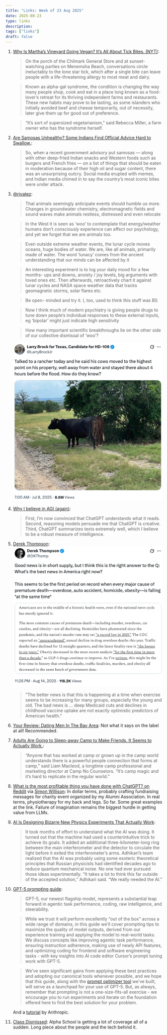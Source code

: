 ```yaml
---
title: "Links: Week of 23 Aug 2025"
date: 2025-08-23
type: links
description: 
tags: ["links"]
draft: false
---
```


1. [Why Is Martha’s Vineyard Going Vegan? It’s All About Tick Bites. (NYT)](https://www.nytimes.com/2025/08/12/dining/marthas-vineyard-alpha-gal-tick-bites.html?smid=nytcore-ios-share): 
    > On the porch of the Chilmark General Store and at sunset-watching parties on Menemsha Beach, conversations circle ineluctably to the lone star tick, which after a single bite can leave people with a life-threatening allergy to most meat and dairy.

    > Known as alpha-gal syndrome, the condition is changing the way many people shop, cook and eat in a place long known as a food-lover’s retreat for its thriving independent farms and restaurants. These new habits may prove to be lasting, as some islanders who initially avoided beef and cheese temporarily, out of necessity, later give them up for good out of preference.

    > “It’s sort of supersized vegetarianism,” said Rebecca Miller, a farm owner who has the syndrome herself.

2. [Are Samosas Unhealthy? Some Indians Find Official Advice Hard to Swallow.](https://www.nytimes.com/2025/08/12/world/asia/india-samosas-unhealthy.html?smid=nytcore-ios-share): 
   > So, when a recent government advisory put samosas — along with other deep-fried Indian snacks and Western foods such as burgers and French fries — on a list of things that should be eaten in moderation because of their high oil and sugar content, there was an unsurprising outcry. Social media erupted with memes, and Indian media chimed in to say the country’s most iconic bites were under attack.

3.  [@rivatez](https://x.com/rivatez/status/1942963545940922605):
    > That animals seemingly anticipate events should humble us more. Changes in groundwater chemistry, electromagnetic fields and sound waves make animals restless, distressed and even relocate

    > In the West it is seen as ‘woo’ to contemplate that energy/weather humans don’t *consciously* experience can affect our psychology, and yet we forget that we are animals too.  

    > Even outside extreme weather events, the lunar cycle moves oceans, huge bodies of water. We are, like all animals, primarily made of water. The word ‘lunacy’ comes from the ancient understanding that our minds can be affected by it 

    > An interesting experiment is to log your daily mood for a few months- ups and downs, anxiety / joy levels, big arguments with loved ones etc. Then afterwards, retroactively chart it against lunar cycles and NASA space weather data that tracks geomagnetic storms, solar flares etc. 

    > Be open- minded and try it. I, too, used to think this stuff was BS 

    > Now I think much of modern psychiatry is giving people drugs to tune down people’s individual responses to these external inputs, eg ‘bipolar’ might just indicate high sensitivity 

    > How many important scientific breakthroughs lie on the other side of our collective dismissal of ‘woo’?

    [![cows](/posts/2025/Aug/23-Aug-2025-Link-3.png)](https://x.com/LarryBrockJr/status/1942357971565944877)

4. [Why I believe in AGI (again)](https://guzey.com/why-i-believe-in-agi-again/): 
    > First, I’m now convinced that ChatGPT understands what it reads. Second, reasoning models persuade me that ChatGPT is creative. Third, ChatGPT summarizes texts extremely well, which I believe to be a robust measure of intelligence.

5. [Derek Thompson](https://x.com/DKThomp/status/1956014687885074507): 
    ![Good News](/posts/2025/Aug/23-Aug-2025-Link-5.png)
    > "The better news is that this is happening at a time when exercise seems to be increasing for many groups, especially the young and old. The bad news is ... deep Medicaid cuts and declines in childhood vaccine uptake are not exactly optimistic predictors of American health."

6. [Your Review: Dating Men In The Bay Area](https://www.astralcodexten.com/p/your-review-dating-men-in-the-bay?): Not what it says on the label at all! Recommended.

7. [Adults Are Going to Sleep-away Camp to Make Friends. It Seems to Actually Work.](https://www.wsj.com/style/adult-sleepaway-camp-social-getaway-98e47886): 
    > “Anyone that has worked at camp or grown up in the camp world understands there is a powerful people connection that forms at camp,” said Liam Macleod, a longtime camp professional and marketing director at Camp No Counselors. “It’s camp magic and it’s hard to replicate in the regular world.” 

8. [What is the most profitable thing you have done with ChatGPT? on Reddit](https://www.reddit.com/r/ChatGPTPro/comments/1mt5igj/what_is_the_most_profitable_thing_you_have_done/) via [Simon Willison](https://simonwillison.net/2025/Aug/19/rchatgptpro/#atom-everything): In dollar terms, probably crafting fundraising messages for charity event organized by my Alumni Association. In real terms, physiotherapy for my back and legs. So far. Some great examples at the link. Failure of imagination remains the biggest hurdle in getting value from LLMs. 

9. [AI Is Designing Bizarre New Physics Experiments That Actually Work](https://www.wired.com/story/ai-comes-up-with-bizarre-physics-experiments-but-they-work/): 
    > It took months of effort to understand what the AI was doing. It turned out that the machine had used a counterintuitive trick to achieve its goals. It added an additional three-kilometer-long ring between the main interferometer and the detector to circulate the light before it exited the interferometer’s arms. Adhikari’s team realized that the AI was probably using some esoteric theoretical principles that Russian physicists had identified decades ago to reduce quantum mechanical noise. No one had ever pursued those ideas experimentally. “It takes a lot to think this far outside of the accepted solution,” Adhikari said. “We really needed the AI.”

10. [GPT-5 prompting guide](https://cookbook.openai.com/examples/gpt-5/gpt-5_prompting_guide): 
    > GPT-5, our newest flagship model, represents a substantial leap forward in agentic task performance, coding, raw intelligence, and steerability.

    > While we trust it will perform excellently “out of the box” across a wide range of domains, in this guide we’ll cover prompting tips to maximize the quality of model outputs, derived from our experience training and applying the model to real-world tasks. We discuss concepts like improving agentic task performance, ensuring instruction adherence, making use of newly API features, and optimizing coding for frontend and software engineering tasks - with key insights into AI code editor Cursor’s prompt tuning work with GPT-5.

    > We’ve seen significant gains from applying these best practices and adopting our canonical tools whenever possible, and we hope that this guide, along with the [prompt optimizer tool](https://platform.openai.com/chat/edit?optimize=true) we’ve built, will serve as a launchpad for your use of GPT-5. But, as always, remember that prompting is not a one-size-fits-all exercise - we encourage you to run experiments and iterate on the foundation offered here to find the best solution for your problem.

    And a [tutorial](https://github.com/anthropics/prompt-eng-interactive-tutorial) by  Anthropic. 

11. [Class Dismissed](https://joincolossus.com/article/joe-liemandt-class-dismissed/): Alpha School is getting a lot of coverage all of a sudden. Long piece about the people and the tech behind it. 